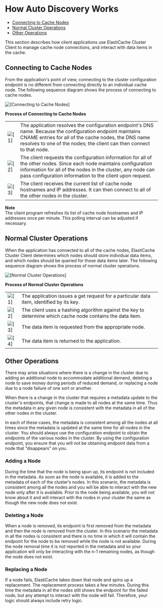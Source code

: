 # How Auto Discovery Works<a name="AutoDiscovery.HowAutoDiscoveryWorks"></a>


+ [Connecting to Cache Nodes](#AutoDiscovery.HowAutoDiscoveryWorks.Connecting)
+ [Normal Cluster Operations](#AutoDiscovery.HowAutoDiscoveryWorks.NormalOps)
+ [Other Operations](#AutoDiscovery.HowAutoDiscoveryWorks.OtherOps)

This section describes how client applications use ElastiCache Cluster Client to manage cache node connections, and interact with data items in the cache\.

## Connecting to Cache Nodes<a name="AutoDiscovery.HowAutoDiscoveryWorks.Connecting"></a>

From the application's point of view, connecting to the cluster configuration endpoint is no different from connecting directly to an individual cache node\. The following sequence diagram shows the process of connecting to cache nodes\. 

![\[Connecting to Cache Nodes\]](http://docs.aws.amazon.com/AmazonElastiCache/latest/UserGuide/images/autodiscovery_cluster_membership_refresh-diagram.png)


**Process of Connecting to Cache Nodes**  

|  |  | 
| --- |--- |
|  ![\[1\]](http://docs.aws.amazon.com/AmazonElastiCache/latest/UserGuide/images/callouts/1.png) | The application resolves the configuration endpoint's DNS name\. Because the configuration endpoint maintains CNAME entries for all of the cache nodes, the DNS name resolves to one of the nodes; the client can then connect to that node\. | 
|  ![\[2\]](http://docs.aws.amazon.com/AmazonElastiCache/latest/UserGuide/images/callouts/2.png) | The client requests the configuration information for all of the other nodes\. Since each node maintains configuration information for all of the nodes in the cluster, any node can pass configuration information to the client upon request\. | 
|  ![\[3\]](http://docs.aws.amazon.com/AmazonElastiCache/latest/UserGuide/images/callouts/3.png) | The client receives the current list of cache node hostnames and IP addresses\. It can then connect to all of the other nodes in the cluster\. | 

**Note**  
The client program refreshes its list of cache node hostnames and IP addresses once per minute\. This polling interval can be adjusted if necessary\.

## Normal Cluster Operations<a name="AutoDiscovery.HowAutoDiscoveryWorks.NormalOps"></a>

When the application has connected to all of the cache nodes, ElastiCache Cluster Client determines which nodes should store individual data items, and which nodes should be queried for those data items later\. The following sequence diagram shows the process of normal cluster operations\.

![\[Normal Cluster Operations\]](http://docs.aws.amazon.com/AmazonElastiCache/latest/UserGuide/images/autodiscovery_normal_cache_usage-diagram.png)


**Process of Normal Cluster Operations**  

|  |  | 
| --- |--- |
|  ![\[1\]](http://docs.aws.amazon.com/AmazonElastiCache/latest/UserGuide/images/callouts/1.png) | The application issues a get request for a particular data item, identified by its key\. | 
|  ![\[2\]](http://docs.aws.amazon.com/AmazonElastiCache/latest/UserGuide/images/callouts/2.png) | The client uses a hashing algorithm against the key to determine which cache node contains the data item\. | 
|  ![\[3\]](http://docs.aws.amazon.com/AmazonElastiCache/latest/UserGuide/images/callouts/3.png) | The data item is requested from the appropriate node\. | 
|  ![\[4\]](http://docs.aws.amazon.com/AmazonElastiCache/latest/UserGuide/images/callouts/4.png) | The data item is returned to the application\. | 

## Other Operations<a name="AutoDiscovery.HowAutoDiscoveryWorks.OtherOps"></a>

There may arise situations where there is a change in the cluster due to adding an additional node to accommodate additional demand, deleting a node to save money during periods of reduced demand, or replacing a node due to a node failure of one sort or another\.

When there is a change in the cluster that requires a metadata update to the cluster's endpoints, that change is made to all nodes at the same time\. Thus the metadata in any given node is consistent with the metadata in all of the other nodes in the cluster\.

In each of these cases, the metadata is consistent among all the nodes at all times since the metadata is updated at the same time for all nodes in the cluster\. You should always use the configuration endpoint to obtain the endpoints of the various nodes in the cluster\. By using the configuration endpoint, you ensure that you will not be obtaining endpoint data from a node that “disappears” on you\.

### Adding a Node<a name="AutoDiscovery.HowAutoDiscoveryWorks.OtherOps.AddNode"></a>

During the time that the node is being spun up, its endpoint is not included in the metadata\. As soon as the node is available, it is added to the metadata of each of the cluster’s nodes\. In this scenario, the metadata is consistent among all the nodes and you will be able to interact with the new node only after it is available\. Prior to the node being available, you will not know about it and will interact with the nodes in your cluster the same as though the new node does not exist\.

### Deleting a Node<a name="AutoDiscovery.HowAutoDiscoveryWorks.OtherOps.DelNode"></a>

When a node is removed, its endpoint is first removed from the metadata and then the node is removed from the cluster\. In this scenario the metadata in all the nodes is consistent and there is no time in which it will contain the endpoint for the node to be removed while the node is not available\. During the node removal time it is not reported in the metadata and so your application will only be interacting with the n\-1 remaining nodes, as though the node does not exist\.

### Replacing a Node<a name="AutoDiscovery.HowAutoDiscoveryWorks.OtherOps.ReplaceNode"></a>

If a node fails, ElastiCache takes down that node and spins up a replacement\. The replacement process takes a few minutes\. During this time the metadata in all the nodes still shows the endpoint for the failed node, but any attempt to interact with the node will fail\. Therefore, your logic should always include retry logic\.